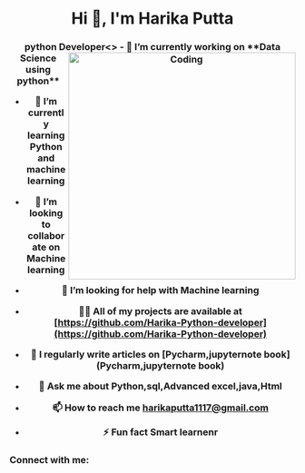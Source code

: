 <h1 align="center">Hi 👋, I'm Harika Putta</h1>
<h3 align="center">python Developer<>
<img align="right" alt="Coding" width="400" src="https://sithcomputers.com/wp-content/uploads/2021/05/Adv.-Python.gif ">
- 🔭 I’m currently working on **Data Science using python**

- 🌱 I’m currently learning **Python and machine learning**

- 👯 I’m looking to collaborate on **Machine learning**

- 🤝 I’m looking for help with **Machine learning**

- 👨‍💻 All of my projects are available at [https://github.com/Harika-Python-developer](https://github.com/Harika-Python-developer)

- 📝 I regularly write articles on [Pycharm,jupyternote book](Pycharm,jupyternote book)

- 💬 Ask me about **Python,sql,Advanced excel,java,Html**

- 📫 How to reach me **harikaputta1117@gmail.com**

- ⚡ Fun fact **Smart learnenr**

<h3 align="left">Connect with me:</h3>
<p align="left">
</p>
